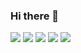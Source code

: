 ### Hi there 👋

<!--
**JoseHiro/JoseHiro** is a ✨ _special_ ✨ repository because its `README.md` (this file) appears on your GitHub profile.

Here are some ideas to get you started:

- 🔭 I’m currently working on ...
- 🌱 I’m currently learning ...
- 👯 I’m looking to collaborate on ...
- 🤔 I’m looking for help with ...
- 💬 Ask me about ...
- 📫 How to reach me: ...
- 😄 Pronouns: ...
- ⚡ Fun fact: ...
-->

<img src="https://img.shields.io/badge/Ruby_on_Rails-CC0000?style=for-the-badge&logo=ruby-on-rails&logoColor=white">
<img src="[https://img.shields.io/badge/Ruby_on_Rails-CC0000?style=for-the-badge&logo=ruby-on-rails&logoColor=white](https://img.shields.io/badge/JavaScript-323330?style=for-the-badge&logo=javascript&logoColor=F7DF1E)">
<img src="[[https://img.shields.io/badge/Ruby_on_Rails-CC0000?style=for-the-badge&logo=ruby-on-rails&logoColor=white](https://img.shields.io/badge/MySQL-005C84?style=for-the-badge&logo=mysql&logoColor=white)](https://img.shields.io/badge/PostgreSQL-316192?style=for-the-badge&logo=postgresql&logoColor=white)">
<img src="[https://img.shields.io/badge/Ruby_on_Rails-CC0000?style=for-the-badge&logo=ruby-on-rails&logoColor=white](https://img.shields.io/badge/HTML5-E34F26?style=for-the-badge&logo=html5&logoColor=white)">
<img src="[https://img.shields.io/badge/Ruby_on_Rails-CC0000?style=for-the-badge&logo=ruby-on-rails&logoColor=white](https://img.shields.io/badge/CSS3-1572B6?style=for-the-badge&logo=css3&logoColor=white)">

